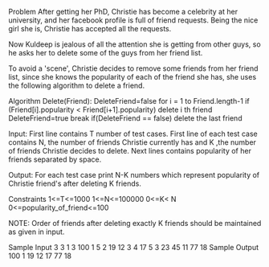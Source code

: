 Problem
After getting her PhD, Christie has become a celebrity at her university, and her facebook profile is full of friend requests. Being the nice girl she is, Christie has accepted all the requests.

Now Kuldeep is jealous of all the attention she is getting from other guys, so he asks her to delete some of the guys from her friend list.

To avoid a 'scene', Christie decides to remove some friends from her friend list, since she knows the popularity of each of the friend she has, she uses the following algorithm to delete a friend.

Algorithm Delete(Friend):
    DeleteFriend=false
    for i = 1 to Friend.length-1
         if (Friend[i].popularity < Friend[i+1].popularity)
            delete i th friend
            DeleteFriend=true
            break
    if(DeleteFriend == false)
        delete the last friend

Input:
First line contains T number of test cases. First line of each test case contains N, the number of friends Christie currently has and K ,the number of friends Christie decides to delete. Next lines contains popularity of her friends separated by space.

Output:
For each test case print N-K numbers which represent popularity of Christie friend's after deleting K friends.

Constraints
1<=T<=1000
1<=N<=100000
0<=K< N
0<=popularity_of_friend<=100

NOTE:
Order of friends after deleting exactly K friends should be maintained as given in input.

Sample Input
3
3 1
3 100 1
5 2
19 12 3 4 17
5 3
23 45 11 77 18
Sample Output
100 1 
19 12 17 
77 18 

